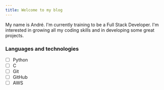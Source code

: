 ```yaml
---
title: Welcome to my blog
---
```


My name is André. I'm currently training to be a Full Stack Developer. I'm interested in growing all my coding skills and in developing some great projects.

### Languages and technologies
- [ ] Python
- [ ] C
- [ ] Git
- [ ] GitHub
- [ ] AWS
